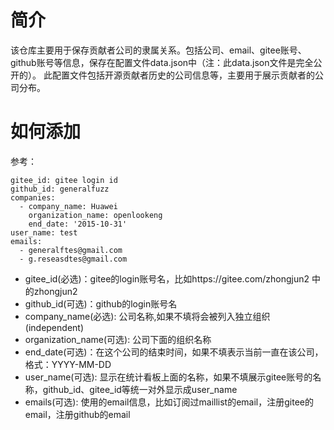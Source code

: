 

# 简介

该仓库主要用于保存贡献者公司的隶属关系。包括公司、email、gitee账号、github账号等信息，保存在配置文件data.json中（注：此data.json文件是完全公开的）。
此配置文件包括开源贡献者历史的公司信息等，主要用于展示贡献者的公司分布。


# 如何添加

参考：

```
gitee_id: gitee login id
github_id: generalfuzz
companies:
  - company_name: Huawei
    organization_name: openlookeng
    end_date: '2015-10-31'
user_name: test
emails:
  - generalftes@gmail.com
  - g.reseasdtes@gmail.com
```

- gitee_id(必选)：gitee的login账号名，比如https://gitee.com/zhongjun2  中的zhongjun2
- github_id(可选)：github的login账号名
- company_name(必选): 公司名称,如果不填将会被列入独立组织(independent)
- organization_name(可选): 公司下面的组织名称
- end_date(可选)：在这个公司的结束时间，如果不填表示当前一直在该公司，格式：YYYY-MM-DD
- user_name(可选): 显示在统计看板上面的名称，如果不填展示gitee账号的名称，github_id、gitee_id等统一对外显示成user_name
- emails(可选): 使用的email信息，比如订阅过maillist的email，注册gitee的email，注册github的email


